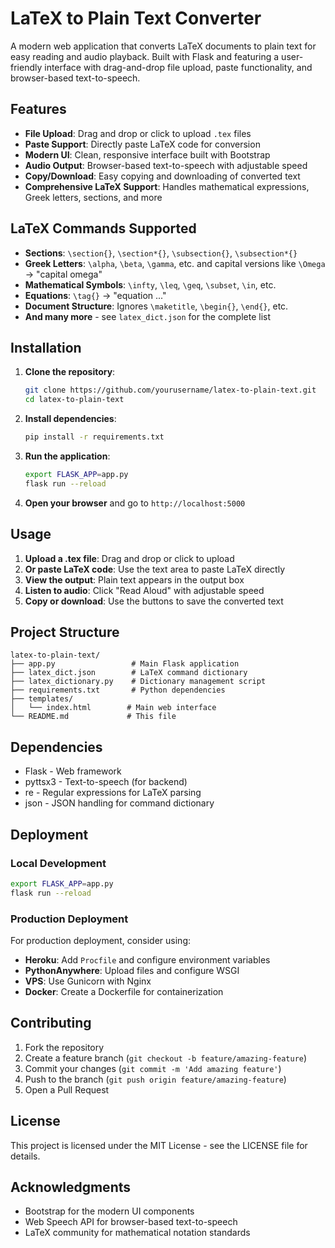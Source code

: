 # LaTeX to Plain Text Converter

A modern web application that converts LaTeX documents to plain text for easy reading and audio playback. Built with Flask and featuring a user-friendly interface with drag-and-drop file upload, paste functionality, and browser-based text-to-speech.

## Features

- **File Upload**: Drag and drop or click to upload `.tex` files
- **Paste Support**: Directly paste LaTeX code for conversion
- **Modern UI**: Clean, responsive interface built with Bootstrap
- **Audio Output**: Browser-based text-to-speech with adjustable speed
- **Copy/Download**: Easy copying and downloading of converted text
- **Comprehensive LaTeX Support**: Handles mathematical expressions, Greek letters, sections, and more

## LaTeX Commands Supported

- **Sections**: `\section{}`, `\section*{}`, `\subsection{}`, `\subsection*{}`
- **Greek Letters**: `\alpha`, `\beta`, `\gamma`, etc. and capital versions like `\Omega` → "capital omega"
- **Mathematical Symbols**: `\infty`, `\leq`, `\geq`, `\subset`, `\in`, etc.
- **Equations**: `\tag{}` → "equation ..."
- **Document Structure**: Ignores `\maketitle`, `\begin{}`, `\end{}`, etc.
- **And many more** - see `latex_dict.json` for the complete list

## Installation

1. **Clone the repository**:
   ```bash
   git clone https://github.com/yourusername/latex-to-plain-text.git
   cd latex-to-plain-text
   ```

2. **Install dependencies**:
   ```bash
   pip install -r requirements.txt
   ```

3. **Run the application**:
   ```bash
   export FLASK_APP=app.py
   flask run --reload
   ```

4. **Open your browser** and go to `http://localhost:5000`

## Usage

1. **Upload a .tex file**: Drag and drop or click to upload
2. **Or paste LaTeX code**: Use the text area to paste LaTeX directly
3. **View the output**: Plain text appears in the output box
4. **Listen to audio**: Click "Read Aloud" with adjustable speed
5. **Copy or download**: Use the buttons to save the converted text

## Project Structure

```
latex-to-plain-text/
├── app.py                 # Main Flask application
├── latex_dict.json        # LaTeX command dictionary
├── latex_dictionary.py    # Dictionary management script
├── requirements.txt       # Python dependencies
├── templates/
│   └── index.html        # Main web interface
└── README.md             # This file
```

## Dependencies

- Flask - Web framework
- pyttsx3 - Text-to-speech (for backend)
- re - Regular expressions for LaTeX parsing
- json - JSON handling for command dictionary

## Deployment

### Local Development
```bash
export FLASK_APP=app.py
flask run --reload
```

### Production Deployment
For production deployment, consider using:
- **Heroku**: Add `Procfile` and configure environment variables
- **PythonAnywhere**: Upload files and configure WSGI
- **VPS**: Use Gunicorn with Nginx
- **Docker**: Create a Dockerfile for containerization

## Contributing

1. Fork the repository
2. Create a feature branch (`git checkout -b feature/amazing-feature`)
3. Commit your changes (`git commit -m 'Add amazing feature'`)
4. Push to the branch (`git push origin feature/amazing-feature`)
5. Open a Pull Request

## License

This project is licensed under the MIT License - see the LICENSE file for details.

## Acknowledgments

- Bootstrap for the modern UI components
- Web Speech API for browser-based text-to-speech
- LaTeX community for mathematical notation standards 